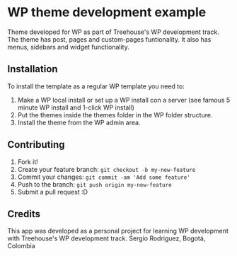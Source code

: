# WP theme development example

Theme developed for WP as part of Treehouse's WP development track.
The theme has post, pages and custom-pages funtionality.
It also has menus, sidebars and widget functionality.

## Installation

To install the template as a regular WP template you need to:
1) Make a WP local install or set up a WP install con a server (see famous 5 minute WP install and 1-click WP install)
2) Put the themes inside the themes folder in the WP folder structure.
3) Install the theme from the WP admin area.


## Contributing

1. Fork it!
2. Create your feature branch: `git checkout -b my-new-feature`
3. Commit your changes: `git commit -am 'Add some feature'`
4. Push to the branch: `git push origin my-new-feature`
5. Submit a pull request :D


## Credits

This app was developed as a personal project for learning WP development with Treehouse's WP development track.
Sergio Rodriguez, Bogotá, Colombia

